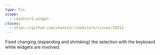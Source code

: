 ```yaml
---
type: Fix 
scope:
  - ckeditor5-widget
closes:
  - https://github.com/ckeditor/ckeditor5/issues/19212
---
```


Fixed changing (expanding and shrinking) the selection with the keyboard while widgets are involved. 
